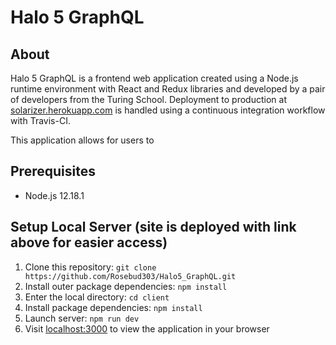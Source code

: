# Halo 5 GraphQL

## About
Halo 5 GraphQL is a frontend web application created using a Node.js runtime environment with React and Redux libraries and developed by a pair of developers from the Turing School. Deployment to production at [solarizer.herokuapp.com](http://solarizer.herokuapp.com/) is handled using a continuous integration workflow with Travis-CI.

This application allows for users to 

## Prerequisites
* Node.js 12.18.1

## Setup Local Server (site is deployed with link above for easier access)
1. Clone this repository: `git clone https://github.com/Rosebud303/Halo5_GraphQL.git`
2. Install outer package dependencies: `npm install`
3. Enter the local directory: `cd client`
4. Install package dependencies: `npm install`
5. Launch server: `npm run dev`
6. Visit [localhost:3000](localhost:3000) to view the application in your browser

